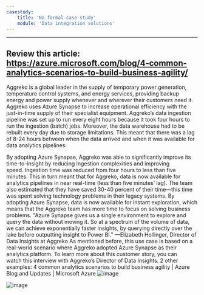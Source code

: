 ```yaml
---
casestudy:
    title: 'No formal case study'
    module: 'Data integration solutions'
---
```


---
Review this article: https://azure.microsoft.com/blog/4-common-analytics-scenarios-to-build-business-agility/
---

Aggreko is a global leader in the supply of temporary power generation, temperature control systems, and energy services, providing backup energy and power supply whenever and wherever their customers need it. Aggreko uses Azure Synapse to increase operational efficiency with the just-in-time supply of their specialist equipment.
Aggreko’s data ingestion pipeline was set up to run every eight hours because it took four hours to run the ingestion (batch) jobs. Moreover, the data warehouse had to be rebuilt every day due to storage limitations. This meant that there was a lag of 8-24 hours between when the data arrived and when it was available for data analytics pipelines:

By adopting Azure Synapse, Aggreko was able to significantly improve its time-to-insight by reducing ingestion complexities and improving speed. Ingestion time was reduced from four hours to less than five minutes. This in turn meant that for Aggreko, data is now available for analytics pipelines in near real-time (less than five minutes’ lag). The team also estimated that they have saved 30-40 percent of their time—this time was spent solving technology problems in their legacy systems. By adopting Azure Synapse, data is now available for instant exploration, which means that the Aggreko team has more time to focus on solving business problems.
"Azure Synapse gives us a single environment to explore and query the data without moving it. So at a spectrum of the volume of data, we can achieve exponentially faster insights, by querying directly over the lake before outputting insight to Power BI." —Elizabeth Hollinger, Director of Data Insights at Aggreko
As mentioned before, this use case is based on a real-world scenario where Aggreko adopted Azure Synapse as their analytics platform. To learn more about this customer story, you can watch this interview with Aggreko’s Director of Data Insights.
2 other examples: 4 common analytics scenarios to build business agility | Azure Blog and Updates | Microsoft Azure
![image](https://github.com/user-attachments/assets/04326fb6-71be-443e-9e8c-971e4af4e6ec)

![image](https://github.com/user-attachments/assets/f599a323-78d8-4c9f-9363-f35f7a334646)
